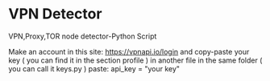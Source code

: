 # VPN Detector
VPN,Proxy,TOR node detector-Python Script

Make an account in this site: https://vpnapi.io/login and copy-paste your key ( you can find it in the section profile ) in another file in the same folder ( you can call it keys.py ) paste: api_key = "your key"
